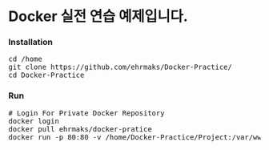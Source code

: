 # Docker 실전 연습 예제입니다.
### Installation
<pre>
cd /home
git clone https://github.com/ehrmaks/Docker-Practice/
cd Docker-Practice
</pre>
### Run
<pre>
# Login For Private Docker Repository
docker login
docker pull ehrmaks/docker-pratice
docker run -p 80:80 -v /home/Docker-Practice/Project:/var/www/html ehrmaks/docker-pratice
</pre>
